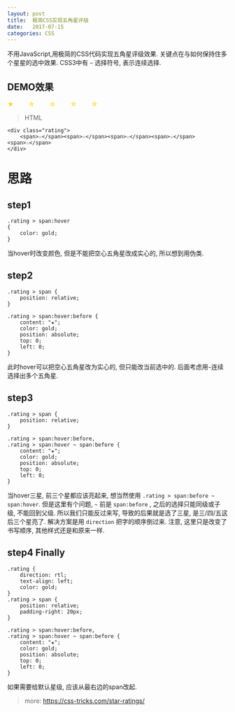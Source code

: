 ```yaml
---
layout: post
title:  极简CSS实现五角星评级
date:   2017-07-15
categories: CSS
---
```


不用JavaScript,用极简的CSS代码实现五角星评级效果.
关键点在与如何保持住多个星星的选中效果. 
CSS3中有 `~` 选择符号, 表示连续选择.

## DEMO效果

<style type="text/css">
.rating {
    unicode-bidi: bidi-override;
    direction: rtl; /* 从右向左书写 */
    text-align: left;
    color: gold;
}

.rating > span {
    display: inline-block;
    position: relative;
    width: 2em;
    padding-right: 20px; /* 与rating的左对齐呼应 */
}

.rating > span:hover,
.rating > span:hover ~ span {
    color: transparent; /* 隐去原始颜色,防止重影 */
}

.rating > span:hover:before,
.rating > span:hover ~ span:before { /* ~ 兄弟选择符*/
    content: "★"; /* 或者使用unicode码 "\2605" */
    position: absolute;
    left: 0;
    top: 0;
    color: gold;
}
</style>
<div class="rating">
    <!--从右向左书写, 所以一星应在最右-->
    <span>☆</span><span>☆</span><span>☆</span><span>☆</span><span>★</span>
</div>



> HTML

```
<div class="rating">
    <span>☆</span><span>☆</span><span>☆</span><span>☆</span><span>☆</span>
</div>
```


# 思路

## step1

```
.rating > span:hover
{
    color: gold;
}
```

当hover时改变颜色, 但是不能把空心五角星改成实心的, 所以想到用伪类.

## step2

```
.rating > span {
    position: relative;
}

.rating > span:hover:before {
    content: "★";
    color: gold;
    position: absolute;
    top: 0;
    left: 0;
}
```

此时hover可以把空心五角星改为实心的, 但只能改当前选中的. 后面考虑用`~`连续选择出多个五角星.

## step3

```
.rating > span {
    position: relative;
}

.rating > span:hover:before,
.rating > span:hover ~ span:before {
    content: "★";
    color: gold;
    position: absolute;
    top: 0;
    left: 0;
}
```

当hover三星,  前三个星都应该亮起来, 想当然使用 `.rating > span:before ~ span:hover`.
但是这里有个问题, `~` 前是 `span:before` , 之后的选择只能同级或子级, 不能回到父级.
所以我们只能反过来写, 导致的后果就是选了三星, 是三/四/五这后三个星亮了.
解决方案是用 `direction` 把字的顺序倒过来.
注意, 这里只是改变了书写顺序, 其他样式还是和原来一样.

## step4 Finally

```
.rating {
    direction: rtl;
    text-align: left;
    color: gold;
}
.rating > span {
    position: relative;
    padding-right: 20px;
}

.rating > span:hover:before,
.rating > span:hover ~ span:before {
    content: "★";
    color: gold;
    position: absolute;
    top: 0;
    left: 0;
}
```

如果需要给默认星级, 应该从最右边的span改起.

> more: https://css-tricks.com/star-ratings/